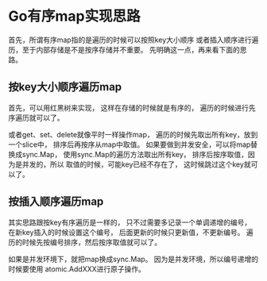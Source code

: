 # Go有序map实现思路

首先，所谓有序map指的是遍历的时候可以按照key大小顺序
或者插入顺序进行遍历，至于内部存储是不是按序存储并不重要。
先明确这一点，再来看下面的思路。

## 按key大小顺序遍历map

首先，可以用红黑树来实现，
这样在存储的时候就是有序的，
遍历的时候进行先序遍历就可以了。

或者get、set、delete就像平时一样操作map，
遍历的时候先取出所有key，放到一个slice中，
排序后再按序从map中取值。
如果要做到并发安全，可以将map替换成sync.Map，
使用sync.Map的遍历方法取出所有key，
排序后按序取值，因为是并发的，所以
取值的时候，可能key已经不存在了，
这时候跳过这个key就可以了。

## 按插入顺序遍历map

其实思路跟按key有序遍历是一样的，
只不过需要多记录一个单调递增的编号，
在新key插入的时候设置这个编号，
后面更新的时候只更新值，不更新编号。
遍历的时候先按编号排序，然后按序取值就可以了。

如果是并发环境下，就把map换成sync.Map。
因为是并发环境，所以编号递增的时候要使用
atomic.AddXXX进行原子操作。

